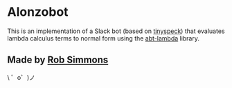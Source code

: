 Alonzobot
=========

This is an implementation of a Slack bot (based on [tinyspeck](https://github.com/johnagan/tinyspeck)) that evaluates lambda calculus terms to normal form using the [abt-lambda](https://github.com/calculemuscode/abt-lambda) library.

Made by [Rob Simmons](https://calculem.us/)
-------------------

\ ゜o゜)ノ
